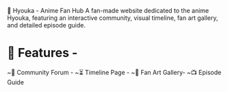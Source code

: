 🌸 Hyouka - Anime Fan Hub A fan-made website dedicated to the anime Hyouka,
featuring an interactive community, visual timeline, fan art gallery, and detailed episode guide. 
# 🔧 Features - 
~🧵 Community Forum -
~⏳ Timeline Page - 
~🎨 Fan Art Gallery-
~📺 Episode Guide
